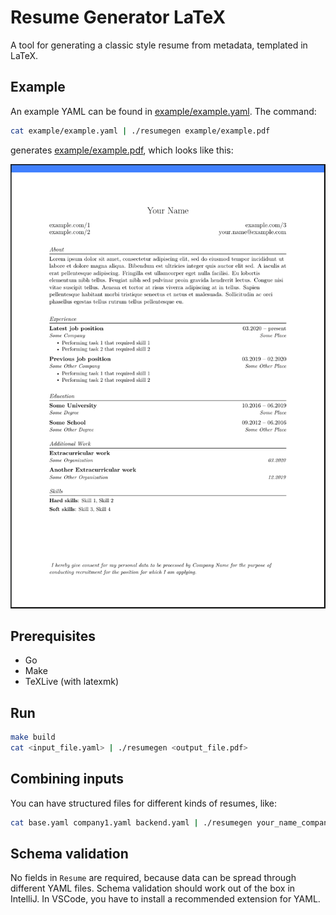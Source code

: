 # Resume Generator LaTeX
A tool for generating a classic style resume from metadata, templated in LaTeX.

## Example

An example YAML can be found in [example/example.yaml](./example/example.yaml).
The command:

```sh
cat example/example.yaml | ./resumegen example/example.pdf
```

generates [example/example.pdf](./example/example.pdf),
which looks like this:

![Example Resume](./example/example.png)

## Prerequisites

- Go
- Make
- TeXLive (with latexmk)

## Run

```sh
make build
cat <input_file.yaml> | ./resumegen <output_file.pdf>
```

## Combining inputs

You can have structured files for different kinds of resumes,
like:

```sh
cat base.yaml company1.yaml backend.yaml | ./resumegen your_name_company1_backend.pdf
```

## Schema validation

No fields in `Resume` are required,
because data can be spread through different YAML files.
Schema validation should work out of the box in IntelliJ.
In VSCode, you have to install a recommended extension for YAML.
